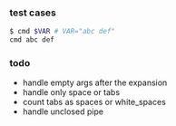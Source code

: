 ### test cases
```bash
$ cmd $VAR # VAR="abc def"
cmd abc def
```

### todo
- handle empty args after the expansion 
- handle only space or tabs
- count tabs as spaces or white_spaces
- handle unclosed pipe